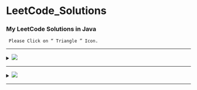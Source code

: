 # LeetCode_Solutions
### My LeetCode Solutions in Java
 
 `  Please Click on “ Triangle ” Icon. `
 
---

 <details>
<summary><img id="100 LeetCode Challenges" src="https://img.shields.io/badge/100_LeetCode_Challenges-red?style=for-the-badge"></summary>

| S.N         |   #    | Problems                                                                                          | Solutions        |
|:-------------------:|---|------------------------------------------------------------------------------------------------------|:----------------:|
|  01           |101 |     [Symmetric Tree](https://leetcode.com/problems/symmetric-tree/description/) |<a href="https://github.com/abhinandanraj/LeetCode_Solutions/blob/main/Solutions/100%20LeetCode%20Challenges/Symmetric%20Tree.java"><img src="https://img.shields.io/badge/Solution-lightgreen"></a>||
|  02           |226|     [Invert Binary Tree](https://leetcode.com/problems/invert-binary-tree/description/) |<a href="https://github.com/abhinandanraj/LeetCode_Solutions/blob/main/Solutions/100%20LeetCode%20Challenges/Invert%20Binary%20Tree.java"><img src="https://img.shields.io/badge/Solution-lightgreen"></a>||
|  03           |617|     [Merge Two Binary Trees](https://leetcode.com/problems/merge-two-binary-trees/description/) |<a href="https://github.com/abhinandanraj/LeetCode_Solutions/blob/main/Solutions/100%20LeetCode%20Challenges/Merge%20Two%20Binary%20Trees.java"><img src="https://img.shields.io/badge/Solution-lightgreen"></a>||
|  04           |1|     [Two Sum](https://leetcode.com/problems/two-sum/description/) |<a href=""><img src="https://img.shields.io/badge/Solution-lightgreen"></a>||
|  05           |217|     [Contains Duplicate](https://leetcode.com/problems/contains-duplicate/) |<a href=""><img src="https://img.shields.io/badge/Solution-lightgreen"></a>||
|  06           |206|     [Reverse Linked List](https://leetcode.com/problems/reverse-linked-list/) |<a href=""><img src="https://img.shields.io/badge/Solution-lightgreen"></a>||
  </details>

  --- 
 
<details>
<summary><img id="January" src="https://img.shields.io/badge/January_2023-31-red?style=for-the-badge"></summary>

| Date                | #   | Problems                                                                                          | Solutions        |
|:-------------------:|---|------------------------------------------------------------------------------------------------------|:----------------:|
 | January 01         ||      | []() ||
 | January 02               | []() ||
 | January 03               | []() ||
 | January 04              | []() ||
 | January 05              | []() ||
 | January 06               | []() ||
 | January 07               | []() ||
 | January 08               | []() ||
 | January 09               | []() ||
 | January 10               | []() ||
 | January 11               | []() ||
 | January 12               | []() ||
 | January 13               | []() ||
 | January 14               | []() ||
 | January 15               | []() ||
 | January 16               | []() ||
 | January 17               | []() ||
 | January 18               | []() ||
 | January 19               | []() ||
 | January 20               | []() ||
 | January 21               | []() ||
 | January 22               | []() ||
 | January 23               | []() ||
 | January 24               | []() ||
 | January 25               | []() ||
 | January 26               | []() ||
 | January 27               | []() ||
 | January 28               | []() ||
 | January 29               | []() ||
 | January 30               | []() ||
 | January 31               | []() ||
 
  </details>
  
  --- 
